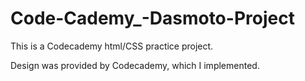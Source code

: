 # Code-Cademy_-Dasmoto-Project
This is a Codecademy html/CSS practice project.


Design was provided by Codecademy, which I implemented.

